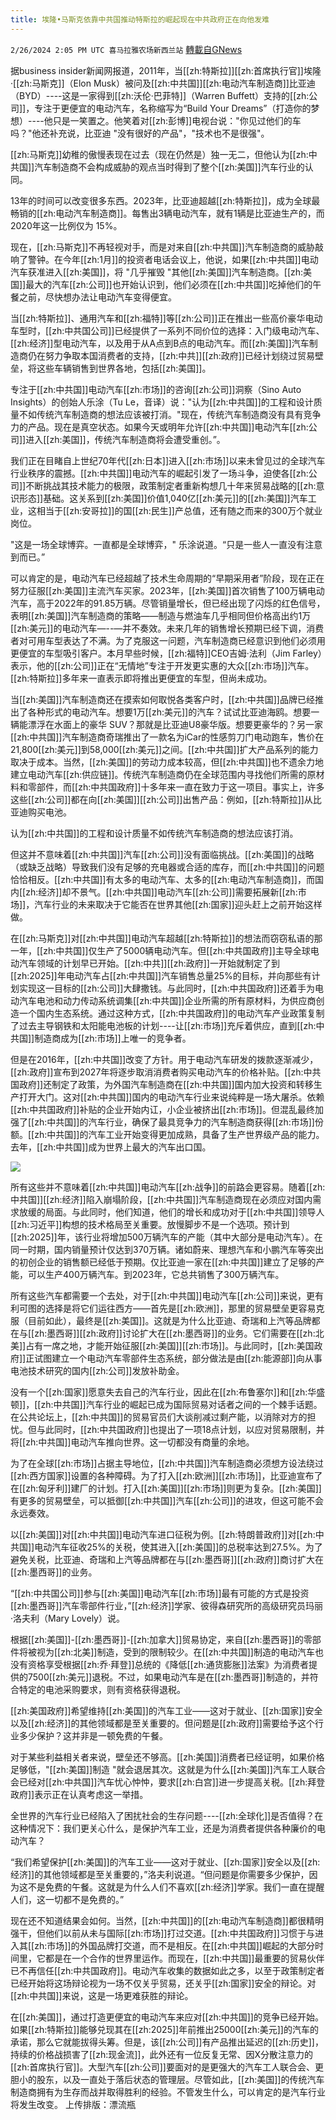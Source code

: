 ```yaml
---
title: 埃隆•马斯克依靠中共国推动特斯拉的崛起现在中共政府正在向他发难
---
```

`2/26/2024 2:05 PM UTC 喜马拉雅农场新西兰站` [轉載自GNews](https://gnews.org/articles/2342440)

据business insider新闻网报道，2011年，当[[zh:特斯拉]][[zh:首席执行官]]埃隆·[[zh:马斯克]]（Elon Musk）被问及[[zh:中共国]][[zh:电动汽车制造商]]比亚迪（BYD）----这是一家得到[[zh:沃伦·巴菲特]]（Warren  Buffett）支持的[[zh:公司]]，专注于更便宜的电动汽车，名称缩写为“Build Your Dreams”（打造你的梦想）----他只是一笑置之。他笑着对[[zh:彭博]]电视台说："你见过他们的车吗？"他还补充说，比亚迪 "没有很好的产品"，"技术也不是很强"。

[[zh:马斯克]]幼稚的傲慢表现在过去（现在仍然是）独一无二，但他认为[[zh:中共国]]汽车制造商不会构成威胁的观点当时得到了整个[[zh:美国]]汽车行业的认同。

13年的时间可以改变很多东西。2023年，比亚迪超越[[zh:特斯拉]]，成为全球最畅销的[[zh:电动汽车制造商]]。每售出3辆电动汽车，就有1辆是比亚迪生产的，而2020年这一比例仅为 15%。

现在，[[zh:马斯克]]不再轻视对手，而是对来自[[zh:中共国]]汽车制造商的威胁敲响了警钟。在今年[[zh:1月]]的投资者电话会议上，他说，如果[[zh:中共国]]电动汽车获准进入[[zh:美国]]，将 "几乎摧毁 "其他[[zh:美国]]汽车制造商。[[zh:美国]]最大的汽车[[zh:公司]]也开始认识到，他们必须在[[zh:中共国]]吃掉他们的午餐之前，尽快想办法让电动汽车变得便宜。

当[[zh:特斯拉]]、通用汽车和[[zh:福特]]等[[zh:公司]]正在推出一些高价豪华电动车型时，[[zh:中共国公司]]已经提供了一系列不同价位的选择：入门级电动汽车、[[zh:经济]]型电动汽车，以及用于从A点到B点的电动汽车。而[[zh:美国]]汽车制造商仍在努力争取本国消费者的支持，[[zh:中共]][[zh:政府]]已经计划绕过贸易壁垒，将这些车辆销售到世界各地，包括[[zh:美国]]。

专注于[[zh:中共国]]电动汽车[[zh:市场]]的咨询[[zh:公司]]洞察（Sino Auto Insights）的创始人乐涂（Tu Le，音译）说："认为[[zh:中共国]]的工程和设计质量不如传统汽车制造商的想法应该被打消。"现在，传统汽车制造商没有具有竞争力的产品。现在是真空状态。如果今天或明年允许[[zh:中共国]]电动汽车[[zh:公司]]进入[[zh:美国]]，传统汽车制造商将会遭受重创。”。

我们正在目睹自上世纪70年代[[zh:日本]]进入[[zh:市场]]以来未曾见过的全球汽车行业秩序的震撼。[[zh:中共国]]电动汽车的崛起引发了一场斗争，迫使各[[zh:公司]]不断挑战其技术能力的极限，政策制定者重新构想几十年来贸易战略的[[zh:意识形态]]基础。这关系到[[zh:美国]]价值1,040亿[[zh:美元]]的[[zh:美国]]汽车工业，这相当于[[zh:安哥拉]]的国[[zh:民生]]产总值，还有随之而来的300万个就业岗位。

"这是一场全球博弈。一直都是全球博弈，" 乐涂说道。“只是一些人一直没有注意到而已。”

可以肯定的是，电动汽车已经超越了技术生命周期的“早期采用者”阶段，现在正在努力征服[[zh:美国]]主流汽车买家。2023年，[[zh:美国]]首次销售了100万辆电动汽车，高于2022年的91.85万辆。尽管销量增长，但已经出现了闪烁的红色信号，表明[[zh:美国]]汽车制造商的策略——制造与燃油车几乎相同但价格高出约1万[[zh:美元]]的电动汽车—--—并不奏效。未来几年的销售增长预期已经下调，消费者对可用车型表达了不满。为了克服这一问题，汽车制造商已经意识到他们必须用更便宜的车型吸引客户。本月早些时候，[[zh:福特]]CEO吉姆·法利（Jim Farley）表示，他的[[zh:公司]]正在“无情地”专注于开发更实惠的大众[[zh:市场]]汽车。[[zh:特斯拉]]多年来一直表示即将推出更便宜的车型，但尚未成功。

当[[zh:美国]]汽车制造商还在摸索如何取悦各类客户时，[[zh:中共国]]品牌已经推出了各种形式的电动汽车。想要1万[[zh:美元]]的汽车？试试比亚迪海鸥。想要一辆能漂浮在水面上的豪华 SUV？那就是比亚迪U8豪华版。想要更豪华的？另一家[[zh:中共国]]汽车制造商奇瑞推出了一款名为iCar的性感剪刀门电动跑车，售价在21,800[[zh:美元]]到58,000[[zh:美元]]之间。[[zh:中共国]]扩大产品系列的能力取决于成本。当然，[[zh:美国]]的劳动力成本较高，但[[zh:中共国]]也不遗余力地建立电动汽车[[zh:供应链]]。传统汽车制造商仍在全球范围内寻找他们所需的原材料和零部件，而[[zh:中共国政府]]十多年来一直在致力于这一项目。事实上，许多这些[[zh:公司]]都在向[[zh:美国]][[zh:公司]]出售产品：例如，[[zh:特斯拉]]从比亚迪购买电池。

认为[[zh:中共国]]的工程和设计质量不如传统汽车制造商的想法应该打消。

但这并不意味着[[zh:中共国]]汽车[[zh:公司]]没有面临挑战。[[zh:美国]]的战略（或缺乏战略）导致我们没有足够的充电器或合适的库存，而[[zh:中共国]]的问题恰恰相反。[[zh:中共国]]有太多的电动汽车、太多的[[zh:电动汽车制造商]]，而国内[[zh:经济]]却不景气。[[zh:中共国]]电动汽车[[zh:公司]]需要拓展新[[zh:市场]]，汽车行业的未来取决于它能否在世界其他[[zh:国家]]迎头赶上之前开始这样做。

在[[zh:马斯克]]对[[zh:中共国]]电动汽车超越[[zh:特斯拉]]的想法而窃窃私语的那一年，[[zh:中共国]]仅生产了5000辆电动汽车。但[[zh:中共国政府]]主导全球电动汽车领域的计划早已开始。[[zh:中共]][[zh:政府]]一开始就制定了到[[zh:2025]]年电动汽车占[[zh:中共国]]汽车销售总量25%的目标，并向那些有计划实现这一目标的[[zh:公司]]大肆撒钱。与此同时，[[zh:中共国政府]]还着手为电动汽车电池和动力传动系统调集[[zh:中共国]]企业所需的所有原材料，为供应商创造一个国内生态系统。通过这种方式，[[zh:中共国政府]]的电动汽车产业政策复制了过去主导钢铁和太阳能电池板的计划----让[[zh:市场]]充斥着供应，直到[[zh:中共国]]制造商成为[[zh:市场]]上唯一的竞争者。

但是在2016年，[[zh:中共国]]改变了方针。用于电动汽车研发的拨款逐渐减少，[[zh:政府]]宣布到2027年将逐步取消消费者购买电动汽车的价格补贴。[[zh:中共国政府]]还制定了政策，为外国汽车制造商在[[zh:中共国]]国内加大投资和转移生产打开大门。这对[[zh:中共国]]国内的电动汽车行业来说纯粹是一场大屠杀。依赖[[zh:中共国政府]]补贴的企业开始内讧，小企业被挤出[[zh:市场]]。但混乱最终加强了[[zh:中共国]]的汽车行业，确保了最具竞争力的汽车制造商获得[[zh:市场]]份额。[[zh:中共国]]的汽车工业开始变得更加成熟，具备了生产世界级产品的能力。去年，[[zh:中共国]]成为世界上最大的汽车出口国。

![](ipfs://QmZh3gcBRWB7MZhKsiRaAM3BfresdyFmrvdktX4tvNCNN4?.png)

所有这些并不意味着[[zh:中共国]]电动汽车[[zh:战争]]的前路会更容易。随着[[zh:中共国]][[zh:经济]]陷入崩塌阶段，[[zh:中共国]]汽车制造商现在必须应对国内需求放缓的局面。与此同时，他们知道，他们的增长和成功对于[[zh:中共国]]领导人[[zh:习近平]]构想的技术格局至关重要。放慢脚步不是一个选项。预计到[[zh:2025]]年，该行业将增加500万辆汽车的产能（其中大部分是电动汽车）。在同一时期，国内销量预计仅达到370万辆。诸如蔚来、理想汽车和小鹏汽车等突出的初创企业的销售额已经低于预期。仅比亚迪一家在[[zh:中共国]]建立了足够的产能，可以生产400万辆汽车。到2023年，它总共销售了300万辆汽车。

所有这些汽车都需要一个去处，对于[[zh:中共国]]电动汽车[[zh:公司]]来说，更有利可图的选择是将它们运往西方——首先是[[zh:欧洲]]，那里的贸易壁垒更容易克服（目前如此），最终是[[zh:美国]]。这就是为什么比亚迪、奇瑞和上汽等品牌都在与[[zh:墨西哥]][[zh:政府]]讨论扩大在[[zh:墨西哥]]的业务。它们需要在[[zh:北美]]占有一席之地，才能开始征服[[zh:美国]][[zh:市场]]。与此同时，[[zh:美国政府]]正试图建立一个电动汽车零部件生态系统，部分做法是由[[zh:能源部]]向从事电池技术研究的国内[[zh:公司]]发放补助金。

没有一个[[zh:国家]]愿意失去自己的汽车行业，因此在[[zh:布鲁塞尔]]和[[zh:华盛顿]]，[[zh:中共国]]汽车行业的崛起已成为国际贸易对话者之间的一个棘手话题。在公共论坛上，[[zh:中共国]]的贸易官员们大谈削减过剩产能，以消除对方的担忧。但与此同时，[[zh:中共国政府]]也提出了一项18点计划，以应对贸易限制，并将[[zh:中共国]]电动汽车推向世界。这一切都没有商量的余地。

为了在全球[[zh:市场]]占据主导地位，[[zh:中共国]]汽车制造商必须想方设法绕过[[zh:西方国家]]设置的各种障碍。为了打入[[zh:欧洲]][[zh:市场]]，比亚迪宣布了在[[zh:匈牙利]]建厂的计划。打入[[zh:美国]][[zh:市场]]则更为复杂。[[zh:美国]]有更多的贸易壁垒，可以抵御[[zh:中共国]]汽车[[zh:公司]]的进攻，但这可能不会永远奏效。

以[[zh:美国]]对[[zh:中共国]]电动汽车进口征税为例。[[zh:特朗普政府]]对[[zh:中共国]]电动汽车征收25%的关税，使其进入[[zh:美国]]的总税率达到27.5%。为了避免关税，比亚迪、奇瑞和上汽等品牌都在与[[zh:墨西哥]][[zh:政府]]商讨扩大在[[zh:墨西哥]]的业务。

“[[zh:中共国公司]]参与[[zh:美国]]电动汽车[[zh:市场]]最有可能的方式是投资[[zh:墨西哥]]汽车零部件行业，”[[zh:经济]]学家、彼得森研究所的高级研究员玛丽·洛夫利（Mary Lovely）说。

根据[[zh:美国]]-[[zh:墨西哥]]-[[zh:加拿大]]贸易协定，来自[[zh:墨西哥]]的零部件将被视为[[zh:北美]]制造，受到的限制较少。在[[zh:中共国]]制造的电动汽车也没有资格享受根据[[zh:乔·拜登]]总统的《降低[[zh:通货膨胀]]法案》为消费者提供的7500[[zh:美元]]退税。不过，如果电动汽车是在[[zh:墨西哥]]制造的，并符合特定的电池采购要求，则有资格获得退税。

[[zh:美国政府]]希望维持[[zh:美国]]的汽车工业——这对于就业、[[zh:国家]]安全以及[[zh:经济]]的其他领域都是至关重要的。但问题是[[zh:政府]]需要给予这个行业多少保护？这并非是一顿免费的午餐。

对于某些利益相关者来说，壁垒还不够高。[[zh:美国]]消费者已经证明，如果价格足够低，"[[zh:美国]]制造 "就会退居其次。这就是为什么[[zh:美国]]汽车工人联合会已经对[[zh:中共国]]汽车忧心忡忡，要求[[zh:白宫]]进一步提高关税。[[zh:拜登政府]]表示正在认真考虑这一举措。

全世界的汽车行业已经陷入了困扰社会的生存问题----[[zh:全球化]]是否值得？在这种情况下：我们更关心什么，是保护汽车工业，还是为消费者提供各种廉价的电动汽车？

“我们希望保护[[zh:美国]]的汽车工业——这对于就业、[[zh:国家]]安全以及[[zh:经济]]的其他领域都是至关重要的，”洛夫利说道。“但问题是你需要多少保护，因为这不是免费的午餐。这就是为什么人们不喜欢[[zh:经济]]学家。我们一直在提醒人们，这一切都不是免费的。”

现在还不知道结果会如何。当然，[[zh:中共国]]的[[zh:电动汽车制造商]]都很精明强干，但他们以前从未与国际[[zh:市场]]打过交道。[[zh:中共国政府]]习惯于与进入其[[zh:市场]]的外国品牌打交道，而不是相反。在[[zh:中共国]]崛起的大部分时间里，它都是在一个合作的世界里运作。而现在，[[zh:中共国]]最重要的贸易伙伴已不再信任[[zh:中共国政府]]。电动汽车收集的数据如此之多，以至于政策制定者已经开始将这场辩论视为一场不仅关乎贸易，还关乎[[zh:国家]]安全的辩论。对[[zh:中共国]]来说，这是一场更难获胜的辩论。

在[[zh:美国]]，通过打造更便宜的电动汽车来应对[[zh:中共国]]的竞争已经开始。如果[[zh:特斯拉]]能够兑现其在[[zh:2025]]年前推出25000[[zh:美元]]的汽车的承诺，那么它就能拔得头筹。但是，该[[zh:公司]]有产品推出延迟的[[zh:历史]]，持续的价格战损害了[[zh:现金流]]，此外还有一位反复无常、因X分散注意力的[[zh:首席执行官]]。大型汽车[[zh:公司]]要面对的是更强大的汽车工人联合会、更胆小的股东，以及一直处于落后状态的管理层。尽管如此，[[zh:美国]]的传统汽车制造商拥有为生存而战并取得胜利的经验。不管发生什么，可以肯定的是汽车行业将发生改变。
上传排版：漂流瓶
